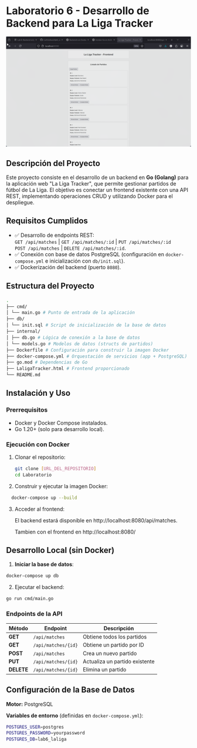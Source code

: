 # Laboratorio 6 - Desarrollo de Backend para La Liga Tracker

![Captura de Funcionamiento](./pictures/250327_21h16m17s_screenshot.png)

## Descripción del Proyecto

Este proyecto consiste en el desarrollo de un backend en **Go (Golang)** para la aplicación web "La Liga Tracker", que permite gestionar partidos de fútbol de La Liga. El objetivo es conectar un frontend existente con una API REST, implementando operaciones CRUD y utilizando Docker para el despliegue.

## Requisitos Cumplidos

- ✅ Desarrollo de endpoints REST:  
  `GET /api/matches` | `GET /api/matches/:id` | `PUT /api/matches/:id`  
  `POST /api/matches` | `DELETE /api/matches/:id`.
- ✅ Conexión con base de datos PostgreSQL (configuración en `docker-compose.yml` e inicialización con `db/init.sql`).
- ✅ Dockerización del backend (puerto `8080`).

## Estructura del Proyecto

```bash
.
├── cmd/
│ └── main.go # Punto de entrada de la aplicación
├── db/
│ └── init.sql # Script de inicialización de la base de datos
├── internal/
│ ├── db.go # Lógica de conexión a la base de datos
│ └── models.go # Modelos de datos (structs de partidos)
├── Dockerfile # Configuración para construir la imagen Docker
├── docker-compose.yml # Orquestación de servicios (app + PostgreSQL)
├── go.mod # Dependencias de Go
├── LaligaTracker.html # Frontend proporcionado
└── README.md
```

## Instalación y Uso

### Prerrequisitos

- Docker y Docker Compose instalados.
- Go 1.20+ (solo para desarrollo local).

### Ejecución con Docker

1. Clonar el repositorio:

   ```bash
   git clone [URL_DEL_REPOSITORIO]
   cd Laboratorio
   ```

2. Construir y ejecutar la imagen Docker:

```bash
  docker-compose up --build

```

3. Acceder al frontend:

   El backend estará disponible en http://localhost:8080/api/matches.

   Tambien con el frontend en http://localhost:8080/

## Desarrollo Local (sin Docker)

1. **Iniciar la base de datos**:

```bash
docker-compose up db
```

2. Ejecutar el backend:

```bash
go run cmd/main.go
```

### Endpoints de la API

| Método     | Endpoint            | Descripción                    |
| ---------- | ------------------- | ------------------------------ |
| **GET**    | `/api/matches`      | Obtiene todos los partidos     |
| **GET**    | `/api/matches/{id}` | Obtiene un partido por ID      |
| **POST**   | `/api/matches`      | Crea un nuevo partido          |
| **PUT**    | `/api/matches/{id}` | Actualiza un partido existente |
| **DELETE** | `/api/matches/{id}` | Elimina un partido             |

## Configuración de la Base de Datos

**Motor:** PostgreSQL

**Variables de entorno** (definidas en `docker-compose.yml`):

```bash
POSTGRES_USER=postgres
POSTGRES_PASSWORD=yourpassword
POSTGRES_DB=lab6_laliga

```
